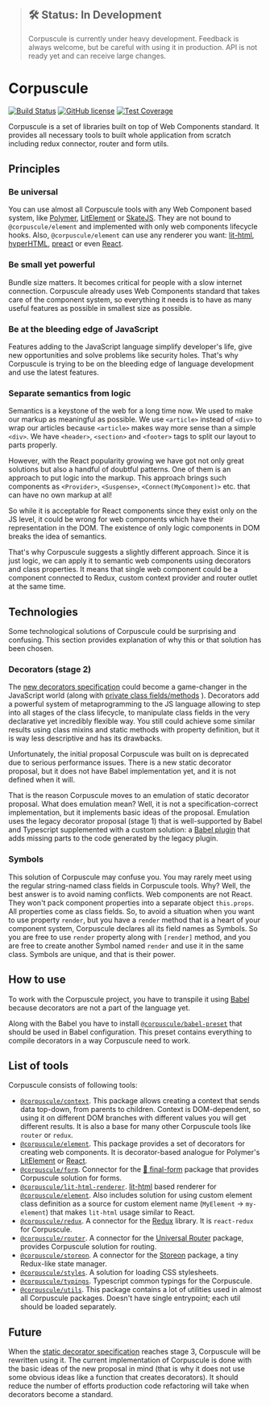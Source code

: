 > ## 🛠 Status: In Development
> Corpuscule is currently under heavy development. Feedback is always welcome, but be careful with
using it in production. API is not ready yet and can receive large changes.

# Corpuscule

[![Build Status](https://img.shields.io/travis/corpusculejs/corpuscule/master.svg)](https://travis-ci.org/corpusculejs/corpuscule)
[![GitHub license](https://img.shields.io/badge/license-MIT-blue.svg)](./LICENSE)
[![Test Coverage](https://img.shields.io/codecov/c/github/corpusculejs/corpuscule/master.svg)](https://codecov.io/gh/corpusculejs/corpuscule)

Corpuscule is a set of libraries built on top of Web Components standard. It provides all necessary
tools to built whole application from scratch including redux connector, router and form utils.

## Principles

### Be universal
You can use almost all Corpuscule tools with any Web Component based system, like [Polymer](https://www.polymer-project.org/),
[LitElement](https://lit-element.polymer-project.org/) or [SkateJS](https://skatejs.netlify.com/).
They are not bound to `@corpuscule/element` and implemented with only web components lifecycle
hooks. Also, `@corpuscule/element` can use any renderer you want: [lit-html](https://lit-html.polymer-project.org/),
[hyperHTML](https://github.com/WebReflection/hyperHTML), [preact](https://preactjs.com/) or even
[React](https://reactjs.org/).

### Be small yet powerful
Bundle size matters. It becomes critical for people with a slow internet connection. Corpuscule
already uses Web Components standard that takes care of the component system, so everything it needs
is to have as many useful features as possible in smallest size as possible. 

### Be at the bleeding edge of JavaScript
Features adding to the JavaScript language simplify developer's life, give new opportunities and
solve problems like security holes. That's why Corpuscule is trying to be on the bleeding edge of
language development and use the latest features.

### Separate semantics from logic
Semantics is a keystone of the web for a long time now. We used to make our markup as meaningful as
possible. We use `<article>` instead of `<div>` to wrap our articles because `<article>` makes way
more sense than a simple `<div>`. We have `<header>`, `<section>` and `<footer>` tags to split our
layout to parts properly.

However, with the React popularity growing we have got not only great solutions but also a handful
of doubtful patterns. One of them is an approach to put logic into the markup. This approach brings
such components as `<Provider>`, `<Suspense>`, `<Connect(MyComponent)>` etc. that can have no own
markup at all! 
 
So while it is acceptable for React components since they exist only on the JS level, it could be
wrong for web components which have their representation in the DOM. The existence of only logic
components in DOM breaks the idea of semantics.

That's why Corpuscule suggests a slightly different approach. Since it is just logic, we can apply
it to semantic web components using decorators and class properties. It means that single web
component could be a component connected to Redux, custom context provider and router outlet at the
same time.

## Technologies
Some technological solutions of Corpuscule could be surprising and confusing. This section provides
explanation of why this or that solution has been chosen.  

### Decorators (stage 2)
The [new decorators specification](https://github.com/tc39/proposal-decorators)
could become a game-changer in the JavaScript world (along with [private class fields/methods](https://github.com/tc39/proposal-private-fields)
). Decorators add a powerful system of metaprogramming to the JS language allowing to step into all
stages of the class lifecycle, to manipulate class fields in the very declarative yet incredibly
flexible way. You still could achieve some similar results using class mixins and static methods
with property definition, but it is way less descriptive and has its drawbacks.

Unfortunately, the initial proposal Corpuscule was built on is deprecated due to serious performance
issues. There is a new static decorator proposal, but it does not have Babel implementation yet, and
it is not defined when it will.

That is the reason Corpuscule moves to an emulation of static decorator proposal. What does
emulation mean? Well, it is not a specification-correct implementation, but it implements basic
ideas of the proposal. Emulation uses the legacy decorator proposal (stage 1) that is well-supported
by Babel and Typescript supplemented with a custom solution: a [Babel plugin](https://github.com/corpusculejs/babel-preset/README.md#babel-plugin-inject-decorator-initializer`)
that adds missing parts to the code generated by the legacy plugin. 

### Symbols
This solution of Corpuscule may confuse you. You may rarely meet using the regular string-named
class fields in Corpuscule tools. Why? Well, the best answer is to avoid naming conflicts. Web
components are not React. They won't pack component properties into a separate object `this.props`.
All properties come as class fields. So, to avoid a situation when you want to use property
`render`, but you have a `render` method that is a heart of your component system, Corpuscule
declares all its field names as Symbols. So you are free to use `render` property along with
`[render]` method, and you are free to create another Symbol named `render` and use it in the same
class. Symbols are unique, and that is their power. 

## How to use
To work with the Corpuscule project, you have to transpile it using [Babel](https://babeljs.io)
because decorators are not a part of the language yet. 

Along with the Babel you have to install [`@corpuscule/babel-preset`](https://github.com/corpusculejs/babel-preset)
that should be used in Babel configuration. This preset contains everything to compile decorators in
a way Corpuscule need to work.

## List of tools
Corpuscule consists of following tools:

* [`@corpuscule/context`](./packages/context). This package allows creating a context that sends
data top-down, from parents to children. Context is DOM-dependent, so using it on different DOM
branches with different values you will get different results. It is also a base for many other
Corpuscule tools like `router` or `redux`. 
* [`@corpuscule/element`](./packages/element). This package provides a set of decorators for
creating web components. It is decorator-based analogue for Polymer's [LitElement](https://github.com/Polymer/lit-element)
or [React](https://reactjs.org/).
* [`@corpuscule/form`](./packages/form). Connector for the [🏁 final-form](https://github.com/final-form/final-form)
package that provides Corpuscule solution for forms.
* [`@corpuscule/lit-html-renderer`](./packages/lit-html-renderer). [lit-html](https://github.com/Polymer/lit-html) 
based renderer for [`@corpuscule/element`](./packages/element). Also includes solution for using
custom element class definition as a source for custom element name (`MyElement` -> `my-element`)
that makes `lit-html` usage similar to React. 
* [`@corpuscule/redux`](./packages/redux). A connector for the [Redux](https://redux.js.org/)
library. It is `react-redux` for Corpuscule.
* [`@corpuscule/router`](./packages/router). A connector for the [Universal Router](https://github.com/kriasoft/universal-router)
package, provides Corpuscule solution for routing.
* [`@corpuscule/storeon`](./packages/storeon). A connector for the [Storeon](https://github.com/ai/storeon)
package, a tiny Redux-like state manager. 
* [`@corpuscule/styles`](./packages/styles). A solution for loading CSS stylesheets.
* [`@corpuscule/typings`](./packages/typings). Typescript common typings for the Corpuscule.
* [`@corpuscule/utils`](./packages/utils). This package contains a lot of utilities used in almost
all Corpuscule packages. Doesn't have single entrypoint; each util should be loaded separately.

## Future
When the [static decorator specification]((https://github.com/tc39/proposal-decorators)) reaches
stage 3, Corpuscule will be rewritten using it. The current implementation of Corpuscule is done
with the basic ideas of the new proposal in mind (that is why it does not use some obvious ideas
like a function that creates decorators). It should reduce the number of efforts production code
refactoring will take when decorators become a standard.